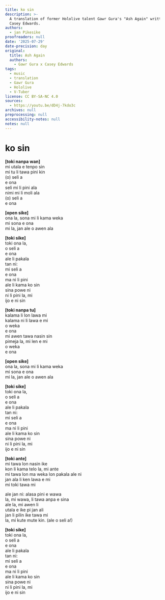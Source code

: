 ```yaml
---
title: ko sin
description: >-
  A translation of former Hololive talent Gawr Gura's "Ash Again" written by
  Casey Edwards.
authors:
  - jan Pikesike
proofreaders: null
date: '2025-07-29'
date-precision: day
original:
  title: Ash Again
  authors:
    - Gawr Gura x Casey Edwards
tags:
  - music
  - translation
  - Gawr Gura
  - Hololive
  - V-Tuber
license: CC BY-SA-NC 4.0
sources:
  - https://youtu.be/dD4j-7kdo3c
archives: null
preprocessing: null
accessibility-notes: null
notes: null
---
```


# ko sin
**[toki nanpa wan]**  
mi utala e tenpo sin  
mi tu li tawa pini kin  
(o) seli a  
e ona  
seli mi li pini ala  
nimi mi li moli ala  
(o) seli a  
e ona  

**[open sike]**  
ona la, sona mi li kama weka  
mi sona e ona  
mi la, jan ale o awen ala  

**[toki sike]**  
toki ona la,  
o seli a  
e ona  
ale li pakala  
tan ni:  
mi seli a  
e ona  
ma ni li pini  
ale li kama ko sin  
sina powe ni  
ni li pini la, mi  
ijo e ni sin  

**[toki nanpa tu]**  
kalama li lon lawa mi  
kalama ni li lawa e mi  
o weka  
e ona  
mi awen tawa nasin sin  
pimeja la, mi len e mi  
o weka  
e ona  

**[open sike]**  
ona la, sona mi li kama weka  
mi sona e ona  
mi la, jan ale o awen ala  

**[toki sike]**  
toki ona la,  
o seli a  
e ona  
ale li pakala  
tan ni:  
mi seli a  
e ona  
ma ni li pini  
ale li kama ko sin  
sina powe ni  
ni li pini la, mi  
ijo e ni sin  

**[toki ante]**  
mi tawa lon nasin ike  
kon li kama telo la, mi ante  
mi tawa lon ma weka lon pakala ale ni  
jan ala li ken lawa e mi  
mi toki tawa mi  

ale jan ni: alasa pini e wawa  
la, mi wawa, li tawa anpa e sina  
ale la, mi awen li  
utala e ike pi jan ali  
jan li pilin ike tawa mi  
la, mi kute mute kin. (ale o seli a!)  

**[toki sike]**  
toki ona la,  
o seli a  
e ona  
ale li pakala  
tan ni:  
mi seli a  
e ona  
ma ni li pini  
ale li kama ko sin  
sina powe ni  
ni li pini la, mi  
ijo e ni sin  
